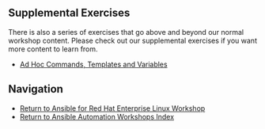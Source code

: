 ## Supplemental Exercises

There is also a series of exercises that go above and beyond our normal workshop content.  Please check out our supplemental exercises if you want more content to learn from.  

- [Ad Hoc Commands, Templates and Variables](ad_hoc_and_templates)

## Navigation

- [Return to Ansible for Red Hat Enterprise Linux Workshop](../README.md)
- [Return to Ansible Automation Workshops Index](../../../README.md)
